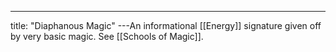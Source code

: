 ---
title: "Diaphanous Magic"
---An informational [[Energy]] signature given off by very basic magic. See [[Schools of Magic]].